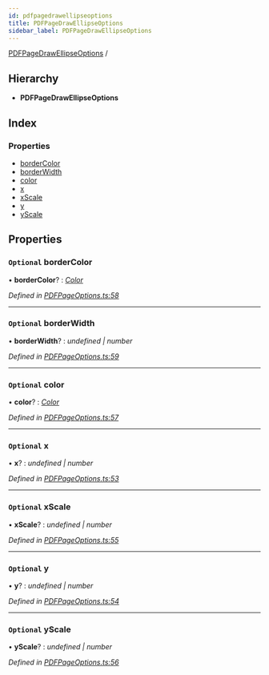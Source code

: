 ```yaml
---
id: pdfpagedrawellipseoptions
title: PDFPageDrawEllipseOptions
sidebar_label: PDFPageDrawEllipseOptions
---
```


[PDFPageDrawEllipseOptions](pdfpagedrawellipseoptions.md) /

## Hierarchy

* **PDFPageDrawEllipseOptions**

## Index

### Properties

* [borderColor](pdfpagedrawellipseoptions.md#optional-bordercolor)
* [borderWidth](pdfpagedrawellipseoptions.md#optional-borderwidth)
* [color](pdfpagedrawellipseoptions.md#optional-color)
* [x](pdfpagedrawellipseoptions.md#optional-x)
* [xScale](pdfpagedrawellipseoptions.md#optional-xscale)
* [y](pdfpagedrawellipseoptions.md#optional-y)
* [yScale](pdfpagedrawellipseoptions.md#optional-yscale)

## Properties

### `Optional` borderColor

• **borderColor**? : *[Color](../index.md#color)*

*Defined in [PDFPageOptions.ts:58](https://github.com/Hopding/pdf-lib/blob/20bb5ab/src/api/PDFPageOptions.ts#L58)*

___

### `Optional` borderWidth

• **borderWidth**? : *undefined | number*

*Defined in [PDFPageOptions.ts:59](https://github.com/Hopding/pdf-lib/blob/20bb5ab/src/api/PDFPageOptions.ts#L59)*

___

### `Optional` color

• **color**? : *[Color](../index.md#color)*

*Defined in [PDFPageOptions.ts:57](https://github.com/Hopding/pdf-lib/blob/20bb5ab/src/api/PDFPageOptions.ts#L57)*

___

### `Optional` x

• **x**? : *undefined | number*

*Defined in [PDFPageOptions.ts:53](https://github.com/Hopding/pdf-lib/blob/20bb5ab/src/api/PDFPageOptions.ts#L53)*

___

### `Optional` xScale

• **xScale**? : *undefined | number*

*Defined in [PDFPageOptions.ts:55](https://github.com/Hopding/pdf-lib/blob/20bb5ab/src/api/PDFPageOptions.ts#L55)*

___

### `Optional` y

• **y**? : *undefined | number*

*Defined in [PDFPageOptions.ts:54](https://github.com/Hopding/pdf-lib/blob/20bb5ab/src/api/PDFPageOptions.ts#L54)*

___

### `Optional` yScale

• **yScale**? : *undefined | number*

*Defined in [PDFPageOptions.ts:56](https://github.com/Hopding/pdf-lib/blob/20bb5ab/src/api/PDFPageOptions.ts#L56)*